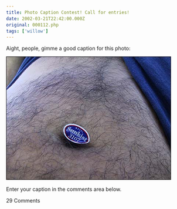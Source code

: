 ```yaml
---
title: Photo Caption Contest! Call for entries!
date: 2002-03-21T22:42:00.000Z
original: 000112.php
tags: ['willow']
---
```


Aight, people, gimme a good caption for this photo:

<p class="polaroid" style="--deg: -2deg"><img src="./sunkist-navel.jpg" /></p>

Enter your caption in the comments area below.

<span class="commentheader">29 Comments</span>

<!-- <div class="commentdivider">
<span class="commentauthorbox">Posted by Pascal</span>
<span class="commentdatebox">Thursday, March 21, 2002</span>
<span class="commenttimebox"> 6:03 AM</span>
</div>
<div class="commentbody">Now THAT’S a fuzzy navel!</div>
<div class="commentdivider">
<span class="commentauthorbox">Posted by erin</span>
<span class="commentdatebox">Thursday, March 21, 2002</span>
<span class="commenttimebox"> 6:39 AM</span>
</div>
<div class="commentbody">Damn… if only it were a little more sunkist (sun-kissed) (pascal, get some sun on your tummy)</div>
<div class="commentdivider">
<span class="commentauthorbox">Posted by marsha and mario</span>
<span class="commentdatebox">Thursday, March 21, 2002</span>
<span class="commenttimebox"> 7:30 AM</span>
</div>
<div class="commentbody">ripe an ready for juicen the photos are fab, mario very jealous.WILLOW looks superb wish we were there. need help  on keychain check e-mail  love you all and keep safe.</div>
<div class="commentdivider">
<span class="commentauthorbox">Posted by <a href="mailto&#58;hilda&#64;forkitude&#46;com">Hilda Scully</a></span>
<span class="commentdatebox">Thursday, March 21, 2002</span>
<span class="commenttimebox"> 7:49 AM</span>
</div>
<div class="commentbody">“If that’s an orange, I’ll eat it!”</div>
<div class="commentdivider">
<span class="commentauthorbox">Posted by Mom</span>
<span class="commentdatebox">Thursday, March 21, 2002</span>
<span class="commenttimebox">11:02 AM</span>
</div>
<div class="commentbody">naval, aren’tcha</div>
<div class="commentdivider">
<span class="commentauthorbox">Posted by bernie</span>
<span class="commentdatebox">Friday, March 22, 2002</span>
<span class="commenttimebox"> 1:32 AM</span>
</div>
<div class="commentbody">Ladies and gentlemen, please disregard the sticker and the blue shirt, and blur your eyes… you will see the lunar surface. We’ve seen the Man on the Moon; now, witness, the Moon on the Man…</div>
<div class="commentdivider">
<span class="commentauthorbox">Posted by Michael</span>
<span class="commentdatebox">Friday, March 22, 2002</span>
<span class="commenttimebox"> 2:31 AM</span>
</div>
<div class="commentbody">There’s the fuzzy navel and then there’s the plain ol’ “nasty navel,” as seen above.</div>
<div class="commentdivider">
<span class="commentauthorbox">Posted by Michael</span>
<span class="commentdatebox">Friday, March 22, 2002</span>
<span class="commenttimebox"> 2:33 AM</span>
</div>
<div class="commentbody">Amazingly talented, Pascal can actually eat oranges THROUGH his navel, even spitting out the stickers!</div>
<div class="commentdivider">
<span class="commentauthorbox">Posted by mamajuje</span>
<span class="commentdatebox">Friday, March 22, 2002</span>
<span class="commenttimebox"> 5:47 AM</span>
</div>
<div class="commentbody">Florida’s Original TanBello,,with added Testosterone</div>
<div class="commentdivider">
<span class="commentauthorbox">Posted by bernie</span>
<span class="commentdatebox">Friday, March 22, 2002</span>
<span class="commenttimebox"> 6:33 AM</span>
</div>
<div class="commentbody">The latest in Sunkist’s unsuccessful ad campaign, “got scurvy?”</div>
<div class="commentdivider">
<span class="commentauthorbox">Posted by <a href="mailto&#58;anotherkeslin&#64;yahoo&#46;com">peter</a></span>
<span class="commentdatebox">Friday, March 22, 2002</span>
<span class="commenttimebox"> 7:19 AM</span>
</div>
<div class="commentbody">Sunkist presents… HARRY…orange of the future</div>
<div class="commentdivider">
<span class="commentauthorbox">Posted by marianne</span>
<span class="commentdatebox">Friday, March 22, 2002</span>
<span class="commenttimebox"> 7:23 AM</span>
</div>
<div class="commentbody">1st there was Sunkist…NOW there’s Pornkist</div>
<div class="commentdivider">
<span class="commentauthorbox">Posted by <a href="mailto&#58;lauren&#64;balthrop&#46;com">lauren</a></span>
<span class="commentdatebox">Friday, March 22, 2002</span>
<span class="commenttimebox"> 7:50 AM</span>
</div>
<div class="commentbody">Puttin’ the fuzz back in fuzzy in navel.</div>
<div class="commentdivider">
<span class="commentauthorbox">Posted by Dad</span>
<span class="commentdatebox">Friday, March 22, 2002</span>
<span class="commenttimebox"> 7:50 AM</span>
</div>
<div class="commentbody">VIVA, Velencia</div>
<div class="commentdivider">
<span class="commentauthorbox">Posted by lauren</span>
<span class="commentdatebox">Friday, March 22, 2002</span>
<span class="commenttimebox"> 7:56 AM</span>
</div>
<div class="commentbody">the meaning behind “navel” orange sunkist does it again….. never did it look better</div>
<div class="commentdivider">
<span class="commentauthorbox">Posted by lauren</span>
<span class="commentdatebox">Friday, March 22, 2002</span>
<span class="commenttimebox"> 7:57 AM</span>
</div>
<div class="commentbody">navel orange at its best!  round and fuzzy</div>
<div class="commentdivider">
<span class="commentauthorbox">Posted by <a href="mailto&#58;norml99&#64;aol&#46;com">mark from UNCLE</a></span>
<span class="commentdatebox">Friday, March 22, 2002</span>
<span class="commenttimebox"> 9:44 AM</span>
</div>
<div class="commentbody">“For obvious reasons we’ve decided to install a lettuce crisper, the produce has taken a liking to my wardrobe”</div>
<div class="commentdivider">
<span class="commentauthorbox">Posted by <a href="mailto&#58;william&#64;forkitude&#46;com">William Shakespeare</a></span>
<span class="commentdatebox">Saturday, March 23, 2002</span>
<span class="commenttimebox"> 2:31 AM</span>
</div>
<div class="commentbody">O how much more doth beauty beauteous seem, By that sweet ornament which truth doth give! The orange looks fair, but fairer we it deem, For that sweet odour which doth it live.</div>
<div class="commentdivider">
<span class="commentauthorbox">Posted by <a href="mailto&#58;jesus &#64;forkitude&#46;com">Jesus of Nazareth</a></span>
<span class="commentdatebox">Saturday, March 23, 2002</span>
<span class="commenttimebox"> 2:37 AM</span>
</div>
<div class="commentbody">Blessed be the hairy navels, for they shall be kissed by the sun.</div>
<div class="commentdivider">
<span class="commentauthorbox">Posted by Willie T  (Norman Island)</span>
<span class="commentdatebox">Monday, March 25, 2002</span>
<span class="commenttimebox"> 4:24 AM</span>
</div>
<div class="commentbody">Hot Damn!  Would you please enter our Fuzzy Navel Body Shot contest this summer in the BVI’s??!!!  Perhaps you could be our poster boy?  How deep is that thing anyway???</div>
<div class="commentdivider">
<span class="commentauthorbox">Posted by <a href="mailto&#58;degruy&#64;aol&#46;com">Edward</a></span>
<span class="commentdatebox">Saturday, March 30, 2002</span>
<span class="commenttimebox"> 5:53 AM</span>
</div>
<div class="commentbody">After the weather in southern Florida turned cold….</div>
<div class="commentdivider">
<span class="commentauthorbox">Posted by pinhead</span>
<span class="commentdatebox">Tuesday, April  2, 2002</span>
<span class="commenttimebox"> 6:06 AM</span>
</div>
<div class="commentbody">confucius say, “man have more hair on belly than woman… but on whole woman have more.”</div>
<div class="commentdivider">
<span class="commentauthorbox">Posted by <a href="mailto&#58;hester&#64;ebuild&#46;net">John</a></span>
<span class="commentdatebox">Thursday, April  4, 2002</span>
<span class="commenttimebox"> 8:56 AM</span>
</div>
<div class="commentbody">I’ve heard of oranges growing moldy, but hairy?</div>
<div class="commentdivider">
<span class="commentauthorbox">Posted by <a href="mailto&#58;b&#46;m&#46;p&#64;skynet&#46;be">Pascal Bosmans</a></span>
<span class="commentdatebox">Tuesday, April 16, 2002</span>
<span class="commenttimebox"> 5:30 AM</span>
</div>
<div class="commentbody">I don’t see the meaning from the pin but I like the sailing pictures</div>
<div class="commentdivider">
<span class="commentauthorbox">Posted by Barbara</span>
<span class="commentdatebox">Saturday, January 11, 2003</span>
<span class="commenttimebox"> 8:53 AM</span>
</div>
<div class="commentbody">9.99 per kilo (2 for $20)</div>
<div class="commentdivider">
<span class="commentauthorbox">Posted by andrew</span>
<span class="commentdatebox">Saturday, January 11, 2003</span>
<span class="commenttimebox"> 8:55 AM</span>
</div>
<div class="commentbody">Lost - My favourite sunkist orange sticker has gone missing, haven’t seen it in weeks, last time i remeber seeing it was in conversation with a suprisingly hairy guy called pascal</div>
<div class="commentdivider">
<span class="commentauthorbox">Posted by <a href="mailto&#58;pcnut1&#64;msn&#46;com">Chris</a></span>
<span class="commentdatebox">Friday, July  4, 2003</span>
<span class="commenttimebox">12:59 PM</span>
</div>
<div class="commentbody">Fuzzy Navel?  Nevermind. Just gimme’ a cold BEER.</div>
<div class="commentdivider">
<span class="commentauthorbox">Posted by <a href="mailto&#58;gnbhatt&#64;rediffmail&#46;com">Gaurang Bhatt</a></span>
<span class="commentdatebox">Thursday, September 18, 2003</span>
<span class="commenttimebox"> 2:28 AM</span>
</div>
<div class="commentbody">I am crazy to touch & see & lick round & deep navels of men & boys. Above navel is really good but why you put cover on it.Please remove it so I can see it perfectly. Send me Pc of navels of only men & boys if it is possible at above e-mail address.  Gaurang</div>
<div class="commentdivider">
<span class="commentauthorbox">Posted by <a href="mailto&#58;andrew&#64;sather&#46;com">Andrew Sather</a></span>
<span class="commentdatebox">Thursday, September 18, 2003</span>
<span class="commenttimebox"> 5:25 AM</span>
</div>
<div class="commentbody">Sunkist? More like Never Seen The Light of Day. Perhaps also better that way. Ashay.</div> -->
